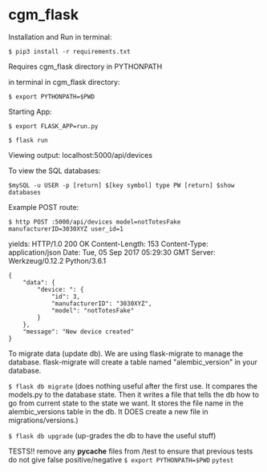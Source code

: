 # cgm_flask

Installation and Run
in terminal:

`$ pip3 install -r requirements.txt`

Requires cgm_flask directory in PYTHONPATH

in terminal in cgm_flask directory:

`$ export PYTHONPATH=$PWD`

Starting App:

`$ export FLASK_APP=run.py`

`$ flask run`

Viewing output: localhost:5000/api/devices

To view the SQL databases:

`$mySQL -u USER -p [return]
$[key symbol] type PW [return]
$show databases`

Example POST route:

`$ http POST :5000/api/devices model=notTotesFake manufacturerID=3030XYZ user_id=1`

  yields:
    HTTP/1.0 200 OK
    Content-Length: 153
    Content-Type: application/json
    Date: Tue, 05 Sep 2017 05:29:30 GMT
    Server: Werkzeug/0.12.2 Python/3.6.1

    {
        "data": {
            "device: ": {
                "id": 3,
                "manufacturerID": "3030XYZ",
                "model": "notTotesFake"
            }
        },
        "message": "New device created"
    }


To migrate data (update db). We are using flask-migrate to manage the
database. flask-migrate will create a table named "alembic_version" in your database.

`$ flask db migrate` (does nothing useful after the first use. It compares the models.py to the database state. Then it writes a file that tells the db how to go from current state to the state we want. It stores the file name in the alembic_versions table in the db. It DOES create a new file in migrations/versions.)

`$ flask db upgrade` (up-grades the db to have the useful stuff)

TESTS!!
remove any __pycache__ files from /test to ensure that
previous tests do not give false positive/negative
`$ export PYTHONPATH=$PWD`
`pytest`
